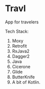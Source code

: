 # Travl
App for travelers

Tech Stack:
1. Moxy
2. Retrofit
3. RxJava2
4. Dagger2
5. Java
6. Cicerone
7. Glide
8. ButterKnife
9. A bit of Kotlin.
